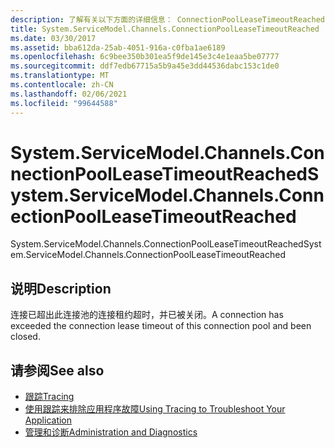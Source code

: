 ```yaml
---
description: 了解有关以下方面的详细信息： ConnectionPoolLeaseTimeoutReached
title: System.ServiceModel.Channels.ConnectionPoolLeaseTimeoutReached
ms.date: 03/30/2017
ms.assetid: bba612da-25ab-4051-916a-c0fba1ae6189
ms.openlocfilehash: 6c9bee350b301ea5f9de145e3c4e1eaa5be07777
ms.sourcegitcommit: ddf7edb67715a5b9a45e3dd44536dabc153c1de0
ms.translationtype: MT
ms.contentlocale: zh-CN
ms.lasthandoff: 02/06/2021
ms.locfileid: "99644588"
---
```

# <a name="systemservicemodelchannelsconnectionpoolleasetimeoutreached"></a><span data-ttu-id="87641-103">System.ServiceModel.Channels.ConnectionPoolLeaseTimeoutReached</span><span class="sxs-lookup"><span data-stu-id="87641-103">System.ServiceModel.Channels.ConnectionPoolLeaseTimeoutReached</span></span>

<span data-ttu-id="87641-104">System.ServiceModel.Channels.ConnectionPoolLeaseTimeoutReached</span><span class="sxs-lookup"><span data-stu-id="87641-104">System.ServiceModel.Channels.ConnectionPoolLeaseTimeoutReached</span></span>  
  
## <a name="description"></a><span data-ttu-id="87641-105">说明</span><span class="sxs-lookup"><span data-stu-id="87641-105">Description</span></span>  

 <span data-ttu-id="87641-106">连接已超出此连接池的连接租约超时，并已被关闭。</span><span class="sxs-lookup"><span data-stu-id="87641-106">A connection has exceeded the connection lease timeout of this connection pool and been closed.</span></span>  
  
## <a name="see-also"></a><span data-ttu-id="87641-107">请参阅</span><span class="sxs-lookup"><span data-stu-id="87641-107">See also</span></span>

- [<span data-ttu-id="87641-108">跟踪</span><span class="sxs-lookup"><span data-stu-id="87641-108">Tracing</span></span>](index.md)
- [<span data-ttu-id="87641-109">使用跟踪来排除应用程序故障</span><span class="sxs-lookup"><span data-stu-id="87641-109">Using Tracing to Troubleshoot Your Application</span></span>](using-tracing-to-troubleshoot-your-application.md)
- [<span data-ttu-id="87641-110">管理和诊断</span><span class="sxs-lookup"><span data-stu-id="87641-110">Administration and Diagnostics</span></span>](../index.md)
